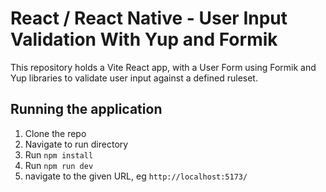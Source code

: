 # React / React Native - User Input Validation With Yup and Formik 

This repository holds a Vite React app, with a User Form using Formik and Yup libraries to validate user input against a defined ruleset.


## Running the application

1. Clone the repo
2. Navigate to run directory
3. Run `npm install`
4. Run `npm run dev`
5. navigate to the given URL, eg `http://localhost:5173/`

